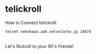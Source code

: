 # telickroll
How to Connect telickroll<br>
```sh
telnet nekokawa.aa0.netvolante.jp 14674
```
<br>
Let's Rickroll to your 90's friends!
